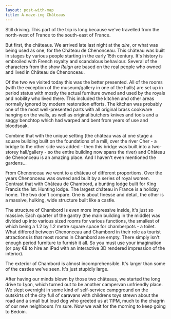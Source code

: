 ```yaml
---
layout: post-with-map
title: A-maze-ing Châteaus
---
```


<p class="intro"><span class="dropcap">S</span>till driving. This part of the trip is long because we've travelled from the north-west of France to the south-east of France.</p>

But first, the châteaus. We arrived late last night at the <em>aire</em>, or what was being used as one, for the Château de Chenonceau. This château was built in stages by various people starting in the early 15th century. It's history is embroiled with French royalty and scandalous behaviour. Several of the characters from the show <em>Reign</em> are based on the real people who owned and lived in Château de Chenonceau.

Of the two we visited today this was the better presented. All of the rooms (with the exception of the museum/gallery in one of the halls) are set up in period status with mostly the actual furniture owned and used by the royals and nobility who lived there. This included the kitchen and other areas normally ignored by modern restoration efforts. The kitchen was probably one of the most well-presented parts with all original brass cookware hanging on the walls, as well as original butchers knives and tools and a saggy benchtop which had warped and bent from years of use and bloodsoak.

Combine that with the unique setting (the château was at one stage a square building built on the foundations of a mill, over the river Cher - a bridge to the other side was added - then this bridge was built into a two-storey hall/gallery - so the entire building now spans the river) and Château de Chenonceau is an amazing place. And I haven't even mentioned the gardens...

From Chenonceau we went to a château of different proportions. Over the years Chenonceau was owned and built by a series of royal women. Contrast that with Château de Chambord, a bunting lodge built for King Francis the 1st. Hunting lodge. The largest château in France is a holiday home. The two don't compare. One is about finesse and detail, the other is a massive, hulking, wide structure built like a castle. 

The structure of Chambord is even more impressive inside, it's just so massive. Each quarter of the gantry (the main building in the middle) was divided up into various sized rooms for various functions, the smallest of which being a 1.2 by 1.2 metre square space for chamberpots - a toilet. What differed between Chenonceau and Chambord in their role as tourist attractions is that most rooms in Chambord are empty. There simply isn't enough period furniture to furnish it all. So you must use your imagination (or pay €8 to hire an iPad with an interactive 3D rendered impression of the interior).

The exterior of Chambord is almost incomprehensible. It's larger than some of the castles we've seen. It's just stupidly large.

After having our minds blown by those two châteaus, we started the long drive to Lyon, which turned out to be another campervan unfriendly place. We slept overnight in some kind of self-service campground on the outskirts of the city full of caravans with childrens toys strewn about the road and a small but loud dog who greeted us at 11PM, much to the chagrin of our new neighbours I'm sure. Now we wait for the morning to keep going to Bédoin.